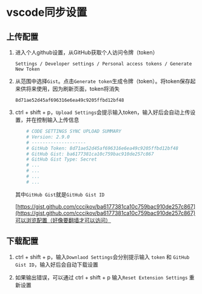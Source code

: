# vscode同步设置

## 上传配置

1. 进入个人github设置，从GitHub获取个人访问令牌（token）

    `Settings / Developer settings / Personal access tokens / Generate New Token`

2. 从范围中选择`Gist`。点击`Generate token`生成令牌（token）。将token保存起来供将来使用，因为刷新页面，token将消失

    `8d71ae52d45af696316e6ea49c9205ffbd12bf48`

3. ctrl + shift + p，`Upload Settings`会提示输入token，输入好后会自动上传设置，并在控制输入上传信息

    ``` bash
        # CODE SETTINGS SYNC UPLOAD SUMMARY
        # Version: 2.9.0
        # --------------------
        # GitHub Token: 8d71ae52d45af696316e6ea49c9205ffbd12bf48
        # GitHub Gist: ba6177381ca10c759bac910de257c867
        # GitHub Gist Type: Secret
        # ...
        # ...
        # ...
        # ...
    ```

    其中`GitHub Gist`就是`GitHub Gist ID`

    [https://gist.github.com/cccikov/ba6177381ca10c759bac910de257c867](https://gist.github.com/cccikov/ba6177381ca10c759bac910de257c867)可以浏览配置（好像要翻墙才可以访问）

## 下载配置

1. ctrl + shift + p，输入`Downlaod Settings`会分别提示输入 `token` 和 `GitHub Gist ID`，输入好后会自动下载设置

2. 如果输出错误，可以通过 ctrl + shift + p 输入`Reset Extension Settings` 重新设置